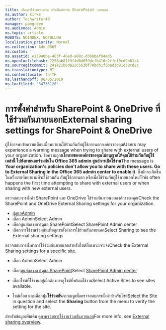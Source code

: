 ```yaml
---
title: เปิดการใช้งานร่วมกัน หรือปิดสำหรับ SharePoint ภายนอก
ms.author: kirks
author: Techwriter40
manager: pamgreen
ms.audience: Admin
ms.topic: article
ROBOTS: NOINDEX, NOFOLLOW
localization_priority: Normal
ms.collection: Adm_O365
ms.custom: ''
ms.assetid: e13940be-483f-46ed-a88c-d36bbaf04ad5
ms.openlocfilehash: 2258ab81f9f4d0d659dcfb410c2ffef0cd9b81a4
ms.sourcegitcommit: 241e21b6da226563bf70bdb1f5bad3d91c38cd2c
ms.translationtype: MT
ms.contentlocale: th-TH
ms.lasthandoff: 06/05/2019
ms.locfileid: "34735126"
---
```

# <a name="external-sharing-settings-for-sharepoint--onedrive"></a><span data-ttu-id="8eb65-102">การตั้งค่าสำหรับ SharePoint & OneDrive ที่ใช้ร่วมกันภายนอก</span><span class="sxs-lookup"><span data-stu-id="8eb65-102">External sharing settings for SharePoint & OneDrive</span></span>

<span data-ttu-id="8eb65-103">ผู้ใช้อาจพบข้อความเตือนเมื่อพยายามใช้ร่วมกันกับผู้ใช้ภายนอกองค์กรของคุณ</span><span class="sxs-lookup"><span data-stu-id="8eb65-103">Users may experience a warning message when trying to share with external users of your organization.</span></span> <span data-ttu-id="8eb65-104">ข้อความถูก**นโยบายขององค์กรของคุณไม่อนุญาตให้คุณใช้ร่วมกันกับผู้ใช้เหล่านี้ ไปยังภายนอกร่วมกันใน Office 365 admin ศูนย์การเปิดใช้งาน**</span><span class="sxs-lookup"><span data-stu-id="8eb65-104">The message is **Your organization's policies don't allow you to share with these users. Go to External Sharing in the Office 365 admin center to enable it**.</span></span> <span data-ttu-id="8eb65-105">ซึ่งมักจะเกิดขึ้นในครั้งแรกที่พยายามที่จะใช้ร่วมกัน กับผู้ใช้ภายนอก หรือเมื่อใช้ร่วมกับผู้ใช้ภายนอกใหม่</span><span class="sxs-lookup"><span data-stu-id="8eb65-105">This often happens the first time attempting to share with external users or when sharing with new external users.</span></span>

<span data-ttu-id="8eb65-106">ตรวจสอบการตั้งค่า SharePoint และ OneDrive ใช้ร่วมกันภายนอกองค์กรของคุณ</span><span class="sxs-lookup"><span data-stu-id="8eb65-106">Check the SharePoint and OneDrive External Sharing settings for your organization.</span></span>

- [<span data-ttu-id="8eb65-107">ผู้ดูแล</span><span class="sxs-lookup"><span data-stu-id="8eb65-107">Admin</span></span>](https://admin.microsoft.com/AdminPortal/Home#/homepage">https://admin.microsoft.com/)
- <span data-ttu-id="8eb65-108">เลือก Admin</span><span class="sxs-lookup"><span data-stu-id="8eb65-108">Select Admin</span></span>
- <span data-ttu-id="8eb65-109">เลือกศูนย์กลางการดูแล SharePoint</span><span class="sxs-lookup"><span data-stu-id="8eb65-109">Select SharePoint Admin center</span></span>
- <span data-ttu-id="8eb65-110">เลือกการใช้งานร่วมกันเพื่อดูการตั้งค่าการใช้ร่วมกันภายนอก</span><span class="sxs-lookup"><span data-stu-id="8eb65-110">Select Sharing to see the External sharing settings</span></span>

<span data-ttu-id="8eb65-111">ตรวจสอบการตั้งค่าการใช้ร่วมกันภายนอกสำหรับไซต์ที่เฉพาะเจาะจง</span><span class="sxs-lookup"><span data-stu-id="8eb65-111">Check the External Sharing settings for a specific site.</span></span>

- <span data-ttu-id="8eb65-112">เลือก Admin</span><span class="sxs-lookup"><span data-stu-id="8eb65-112">Select Admin</span></span>

- <span data-ttu-id="8eb65-113">เลือก[ศูนย์กลางการดูแล SharePoint](https://admin.microsoft.com/AdminPortal/Home#/homepage">https://admin.microsoft.com/)</span><span class="sxs-lookup"><span data-stu-id="8eb65-113">Select [SharePoint Admin center](https://admin.microsoft.com/AdminPortal/Home#/homepage">https://admin.microsoft.com/)</span></span>

- <span data-ttu-id="8eb65-114">เลือกไซต์ที่ใช้งานอยู่เมื่อต้องการดูไซต์ที่พร้อมใช้งาน</span><span class="sxs-lookup"><span data-stu-id="8eb65-114">Select Active Sites to see sites available.</span></span>
- <span data-ttu-id="8eb65-115">ไซต์เลือก และเลือกปุ่ม**ใช้ร่วมกัน**จากเมนูเพื่อตรวจสอบการตั้งค่าสำหรับไซต์</span><span class="sxs-lookup"><span data-stu-id="8eb65-115">Select the Site in question and select the **Sharing** button from the menu to verify the setting for the site.</span></span>

<span data-ttu-id="8eb65-116">สำหรับข้อมูลเพิ่มเติม ดู[ภาพรวมการใช้งานร่วมกันภายนอก](https://docs.microsoft.com/en-us/sharepoint/external-sharing-overview)</span><span class="sxs-lookup"><span data-stu-id="8eb65-116">For more info, see [External sharing overview](https://docs.microsoft.com/en-us/sharepoint/external-sharing-overview).</span></span>